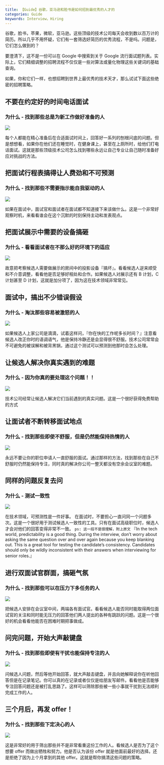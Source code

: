 ```yaml
---
title: 【Guide】谷歌，亚马逊和脸书是如何招到最优秀的人才的
categories: Guide
keywords: Interview，Hiring
---
```



谷歌，脸书，苹果，微软，亚马逊。这些顶级的技术公司每天会收到数以百万计的简历。所以几乎不用怀疑，它们有一套筛选好简历的优秀流程，不是吗。问题是，它们怎么做到的？

要澄清下，这不是一份可以在 Google 中搜索到关于 Google 流行面试题列表。实际上，它们精细调整的招聘流程不仅仅是一些对算法或量化物理这些关键词的基础查询。

如果，你和它们一样，也想招聘到世界上最优秀的技术天才，那么试试下面这些绝密的招聘策略。

## 不要在约定好的时间电话面试
### 为什么 - 找到那些总是为新工作做好准备的人

![](../images/14590427102784.jpg)

每个人都能在精心准备后在合适面试时间上，回答好一系列的刨根问底的问题。但是想想看，如果你在他们还在睡觉时，在健身课上，甚至在上厕所时，给他们打电话面试。这就是那些顶级技术公司怎么找到哪些永远让自己专业让自己随时准备好应对挑战的方法。


## 把面试行程表搞得让人费劲和不可预测
### 为什么 - 找到那些不需要指示能自我驱动的人

![](../images/14590435335965.jpg)

如果在面试中，面试官和面试者在面试都不知道接下来该做什么。这是一个非常好观察时机，来看看谁会在这个沉默的时刻保持主动和发表观点。


## 把面试展示中需要的设备搞砸
### 为什么 - 看看面试者在不那么好的环境下的适应

![](../images/14590459484745.jpg)

故意把考察候选人需要做展示的房间中的投影设备『搞坏』。看看候选人逆来顺受和不介意调整，看看他是否足够好相处和合作。如果候选人对展示还有 B 计划，C 计划甚至 D 计划，这就是加分项了，因为这在技术领域非常常见。


## 面试中，搞出不少错误假设
### 为什么 - 淘汰那些容易被激怒的人

![](../images/14590459407142.jpg)

如果候选人上家公司是滴滴，试着这样问，『你在快的工作呢多长时间？』注意看候选人改正你时的语调语气，他是保持冷静还是会显得很不舒服。技术公司常常会不可避免的被误解和被背黑锅，通过这个测试可以预测到他那时会怎么处理。


## 让候选人解决你真实遇到的难题
### 为什么 - 因为你真的要处理这个问题！！

![](../images/14590459334363.jpg)

技术公司经常让候选人解决它们当前遇到的真实问题。这是一个很好获得免费帮助的方式


## 让面试者不断转移面试地点
### 为什么 - 找到那些即使不舒服，但是仍然能保持热情的人

![](../images/14590459277855.jpg)

永远不要让你的职位申请人一直舒服的面试。通过那样的方法，找到那些在自己不舒服时仍然能保持专注，同时真的解决你公司一整天都没有空余会议室的难题。


## 同样的问题反复去问
### 为什么 - 测试一致性

![](../images/14590459174984.jpg)

在技术领域，可预测性是一件好事。 在面试时，不要担心一直问同一个问题多次。这是一个很好用于测试候选人一致性的工具。只有在面试高级职位时，候选人才会对他们的回答变得非常不一致。
`ps: 这一段不是很理解，附上原文`
『In the tech world, predictability is a good thing. During the interview, don’t worry about asking the same question over and over again because you keep blanking out. This is a great tool for testing the candidate’s consistency. Candidates should only be wildly inconsistent with their answers when interviewing for senior roles.』 


## 进行双面试官群面，搞砸气氛
### 为什么 - 找到那些可以在压力下多任务的人

![](../images/14590459078901.jpg)

把候选人安排在会议室中间，两端各有面试官。看看候选人能否同时能取得两位面试官的关注和同时能无压力的回答他们两人提出的各种有跳跃的问题。这是一个很好的机会看看他能否在困难时期把事做成。


## 问完问题，开始大声敲键盘
### 为什么 - 找到那些即使有干扰也能保持专注的人

![](../images/14590458998187.jpg)

问候选人问题，然后等他开始回答，就大声敲击键盘，并且向她解释说你在听他回答但是在记录笔记。你可以真的在记录或者仅仅是给朋友写邮件。看看他是否能够专注回答问题还是被打乱思路了。这样可以筛除那些被一些小事就干扰到无法顺利完成工作的人。


## 三个月后，再发 offer！
### 为什么 - 找到那些下定决心的人

![](../images/14590458929436.jpg)

这是非常好的用于筛出那些并不是非常看重这份工作的人。看候选人是否为了这个想要 offer 而做出牺牲和努力。他是否认为该份 offer 就是他面前最好的选择。还是拒绝了因为上个月拿到的其他 offer。这就是帮你搞清这些问题的策略。

